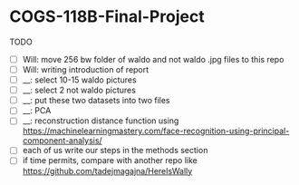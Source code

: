 # COGS-118B-Final-Project
TODO

- [ ] Will: move 256 bw folder of waldo and not waldo .jpg files to this repo
- [ ] Will: writing introduction of report
- [ ] __: select 10-15 waldo pictures
- [ ] __: select 2 not waldo pictures
- [ ] __: put these two datasets into two files
- [ ] __: PCA
- [ ] __: reconstruction distance function using https://machinelearningmastery.com/face-recognition-using-principal-component-analysis/
- [ ] each of us write our steps in the methods section
- [ ] if time permits, compare with another repo like https://github.com/tadejmagajna/HereIsWally
